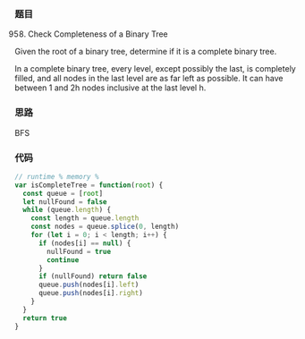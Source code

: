 ### 题目
958. Check Completeness of a Binary Tree

Given the root of a binary tree, determine if it is a complete binary tree.

In a complete binary tree, every level, except possibly the last, is completely filled, and all nodes in the last level are as far left as possible. It can have between 1 and 2h nodes inclusive at the last level h.

### 思路
BFS

### 代码
```javascript
// runtime % memory %
var isCompleteTree = function(root) {
  const queue = [root]
  let nullFound = false
  while (queue.length) {
    const length = queue.length
    const nodes = queue.splice(0, length)
    for (let i = 0; i < length; i++) {
      if (nodes[i] == null) {
        nullFound = true
        continue
      }
      if (nullFound) return false
      queue.push(nodes[i].left)
      queue.push(nodes[i].right)
    }
  }
  return true
}
```
